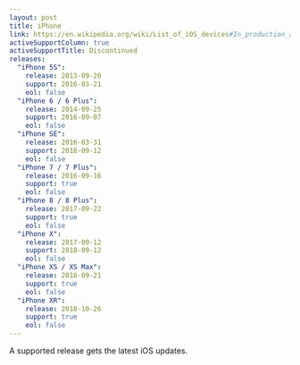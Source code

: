 ```yaml
---
layout: post
title: iPhone
link: https://en.wikipedia.org/wiki/List_of_iOS_devices#In_production_and_supported
activeSupportColumn: true
activeSupportTitle: Discontinued
releases:
  "iPhone 5S":
    release: 2013-09-20
    support: 2016-03-21
    eol: false
  "iPhone 6 / 6 Plus":
    release: 2014-09-25
    support: 2016-09-07
    eol: false
  "iPhone SE":
    release: 2016-03-31
    support: 2018-09-12
    eol: false
  "iPhone 7 / 7 Plus":
    release: 2016-09-16
    support: true
    eol: false
  "iPhone 8 / 8 Plus":
    release: 2017-09-22
    support: true
    eol: false
  "iPhone X":
    release: 2017-09-12
    support: 2018-09-12
    eol: false
  "iPhone XS / XS Max":
    release: 2018-09-21
    support: true
    eol: false
  "iPhone XR":
    release: 2018-10-26
    support: true
    eol: false
---
```


A supported release gets the latest iOS updates.

